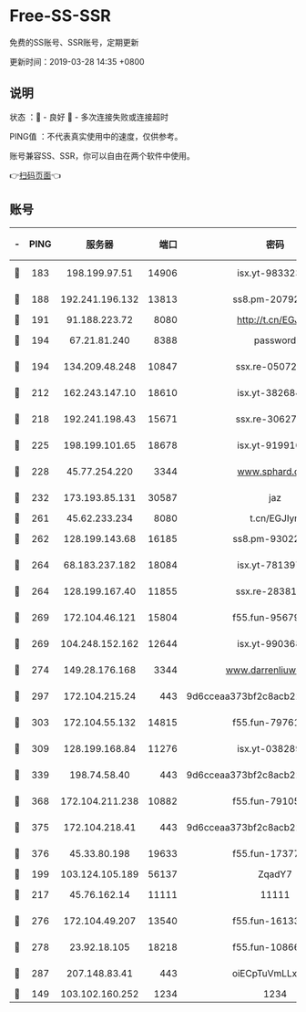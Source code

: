 # Free-SS-SSR

免费的SS账号、SSR账号，定期更新

更新时间：2019-03-28 14:35 +0800

## 说明

状态     ：🙂 - 良好 🙁 - 多次连接失败或连接超时

PING值   ：不代表真实使用中的速度，仅供参考。

账号兼容SS、SSR，你可以自由在两个软件中使用。

👉[扫码页面](https://liesauer.github.io/Free-SS-SSR/)👈

## 账号

|-|PING|服务器|端口|密码|加密方式|区域|
|:----:|:----:|:-----:|-----:|:----:|:----:|:----:|
|🙂|183|198.199.97.51|14906|isx.yt-98332300|aes-256-cfb|US|
|🙂|188|192.241.196.132|13813|ss8.pm-20792898|aes-256-cfb|US|
|🙂|191|91.188.223.72|8080|http://t.cn/EGJIyrl|rc4-md5|RU|
|🙂|194|67.21.81.240|8388|password|aes-256-cfb|US|
|🙂|194|134.209.48.248|10847|ssx.re-05072689|aes-256-cfb|US|
|🙂|212|162.243.147.10|18610|isx.yt-38268471|aes-256-cfb|US|
|🙂|218|192.241.198.43|15671|ssx.re-30627784|aes-256-cfb|US|
|🙂|225|198.199.101.65|18678|isx.yt-91991636|aes-256-cfb|US|
|🙂|228|45.77.254.220|3344|www.sphard.com|aes-256-cfb|SG|
|🙂|232|173.193.85.131|30587|jaz|aes-256-cfb|US|
|🙂|261|45.62.233.234|8080|t.cn/EGJIyrl|rc4-md5|CA|
|🙂|262|128.199.143.68|16185|ss8.pm-93022254|aes-256-cfb|SG|
|🙂|264|68.183.237.182|18084|isx.yt-78139747|aes-256-cfb|SG|
|🙂|264|128.199.167.40|11855|ssx.re-28381308|aes-256-cfb|SG|
|🙂|269|172.104.46.121|15804|f55.fun-95679008|aes-256-cfb|SG|
|🙂|269|104.248.152.162|12644|isx.yt-99036844|aes-256-cfb|SG|
|🙂|274|149.28.176.168|3344|www.darrenliuwei.com|aes-256-cfb|AU|
|🙂|297|172.104.215.24|443|9d6cceaa373bf2c8acb22e60b6a58be6|aes-256-cfb|US|
|🙂|303|172.104.55.132|14815|f55.fun-79761040|aes-256-cfb|SG|
|🙂|309|128.199.168.84|11276|isx.yt-03828931|aes-256-cfb|SG|
|🙂|339|198.74.58.40|443|9d6cceaa373bf2c8acb22e60b6a58be6|aes-256-cfb|US|
|🙂|368|172.104.211.238|10882|f55.fun-79105579|aes-256-cfb|US|
|🙂|375|172.104.218.41|443|9d6cceaa373bf2c8acb22e60b6a58be6|aes-256-cfb|US|
|🙂|376|45.33.80.198|19633|f55.fun-17377809|aes-256-cfb|US|
|🙂|199|103.124.105.189|56137|ZqadY7|chacha20|US|
|🙂|217|45.76.162.14|11111|11111|aes-256-cfb|SG|
|🙂|276|172.104.49.207|13540|f55.fun-16133449|aes-256-cfb|SG|
|🙂|278|23.92.18.105|18218|f55.fun-10866563|aes-256-cfb|US|
|🙂|287|207.148.83.41|443|oiECpTuVmLLxk4Ts|aes-256-cfb|AU|
|🙁|149|103.102.160.252|1234|1234|rc4-md5|JP|
